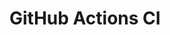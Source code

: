 # GitHub Actions CI

















































































































































































































































































































































































































































































































































































































































































































































































































































































































































































































































































































































































































































































































































































































































































































































































































































































































































































































































































